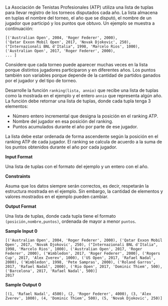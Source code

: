 La Asociación de Tenistas Profesionales (ATP) utiliza una lista de tuplas para llevar registro de los torneos disputados cada año. La lista almacena en tuplas el nombre del torneo, el año que se disputó, el nombre de un jugador que participó y los puntos que obtuvo. Un ejemplo se muestra a continuación:

```
[('Australian Open', 2004, 'Roger Federer', 2000),
('Qatar Exxon Mobil Open', 2017, 'Novak Djokovic', 250),
("Internazionali BNL d'Italia", 1998, 'Marcelo Rios', 1000),
('Australian Open', 2017, 'Roger Federer', 2000),
... ]

```

Considere que cada torneo puede aparecer muchas veces en la lista porque distintos jugadores participaron y en diferentes años. Los puntos también son variables porque depende de la cantidad de partidos ganados por el jugador y del tipo de torneo.

Desarrolle la función `ranking(lista, annio)` que recibe una lista de tuplas como la mostrada en el ejemplo y el entero `annio` que representa algún año. La función debe retornar una lista de tuplas, donde cada tupla tenga 3 elementos:

-   Número entero incremental que designa la posición en el ranking ATP.
-   Nombre del jugador en esa posición del ranking.
-   Puntos acumulados durante el año por parte de ese jugador.

La lista debe estar ordenada de forma ascendente según la posición en el ranking ATP de cada jugador. El ranking se calcula de acuerdo a la suma de los puntos obtenidos durante el año por cada jugador.

**Input Format**

Una lista de tuplas con el formato del ejemplo y un entero con el año.

**Constraints**

Asuma que los datos siempre serán correctos, es decir, respetarán la estructura mostrada en el ejemplo. Sin embargo, la cantidad de elementos y valores mostrados en el ejemplo pueden cambiar.

**Output Format**

Una lista de tuplas, donde cada tupla tiene el formato `(posición,nombre,puntos)`, ordenada de mayor a menor `puntos`.

**Sample Input 0**

```
[('Australian Open', 2004, 'Roger Federer', 2000), ('Qatar Exxon Mobil Open', 2017, 'Novak Djokovic', 250), ("Internazionali BNL d'Italia", 1998, 'Marcelo Rios', 1000), ('Australian Open', 2017, 'Roger Federer', 2000), ('Wimbledon', 2017, 'Roger Federer', 2000), ('Rogers Cup', 2017, 'Alex Zverev', 1000), ('US Open', 2017, 'Rafael Nadal', 2000), ('Wimbledon', 1998, 'Pete Sampras', 2000), ('Roland Garros', 2017, 'Rafael Nadal', 2000), ('Rio Open', 2017, 'Dominic Thiem', 500), ('Barcelona', 2017, 'Rafael Nadal', 500)]
2017

```

**Sample Output 0**

```
[(1, 'Rafael Nadal', 4500), (2, 'Roger Federer', 4000), (3, 'Alex Zverev', 1000), (4, 'Dominic Thiem', 500), (5, 'Novak Djokovic', 250)]

```